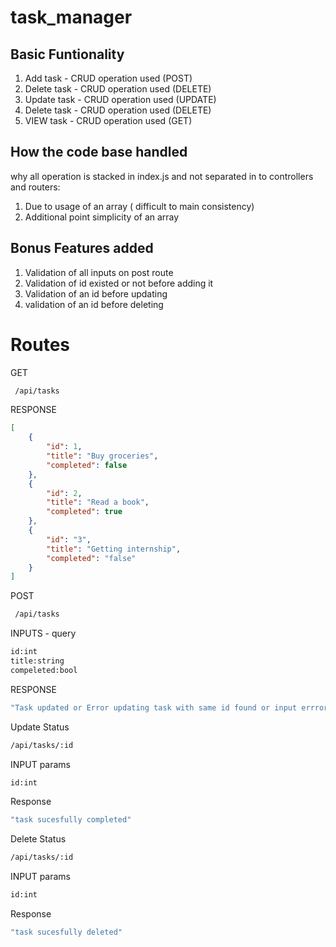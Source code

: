 # task_manager

## Basic Funtionality

1. Add task - CRUD operation used (POST)
2. Delete task - CRUD operation used (DELETE)  
3. Update task - CRUD operation used (UPDATE)  
4. Delete task - CRUD operation used (DELETE)
5. VIEW task - CRUD operation used (GET)

## How the code base handled
why all operation is stacked in index.js and not separated in to controllers and routers:  
1. Due to usage of an array ( difficult to main consistency)
2. Additional point simplicity of an array

## Bonus Features added
1. Validation of all inputs on post route
2. Validation of id existed or not before adding it
3. Validation of an id before updating
4. validation of an id before deleting

# Routes
GET  
```bash
 /api/tasks
```
RESPONSE  
```json
[
    {
        "id": 1,
        "title": "Buy groceries",
        "completed": false
    },
    {
        "id": 2,
        "title": "Read a book",
        "completed": true
    },
    {
        "id": "3",
        "title": "Getting internship",
        "completed": "false"
    }
]
```

POST  
```bash
 /api/tasks
```
INPUTS - query
```bash
id:int 
title:string  
compeleted:bool 
```
RESPONSE  
```bash
"Task updated or Error updating task with same id found or input errror"
```

Update Status  
```bash
/api/tasks/:id
```
INPUT params  
```bash
id:int  
```
Response    
```bash
"task sucesfully completed"
```

Delete Status  

```bash
/api/tasks/:id
```

INPUT params  
```bash
id:int
```
Response  
```bash
"task sucesfully deleted"
```
